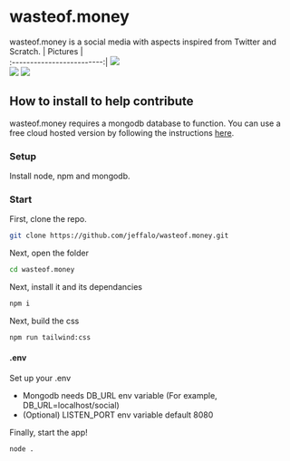 # wasteof.money
wasteof.money is a social media with aspects inspired from Twitter and Scratch. 
| Pictures             |  
:-------------------------:|
![](https://user-images.githubusercontent.com/64214252/101201862-5e1c9f00-3636-11eb-8872-fed504864817.png)  
![](https://user-images.githubusercontent.com/40470736/101082518-ddb15c00-35ab-11eb-933b-babb15b19cd3.png) 
![](https://user-images.githubusercontent.com/40470736/101082530-e2761000-35ab-11eb-9728-373d29ab7579.png)  
## How to install to help contribute
wasteof.money requires a mongodb database to function. You can use a free cloud hosted version by following the instructions [here](https://github.com/jeffalo/wasteof.money/blob/master/docs/server.md).
### Setup 
Install node, npm and mongodb.

### Start
First, clone the repo.
```sh 
git clone https://github.com/jeffalo/wasteof.money.git
```
Next, open the folder
```sh 
cd wasteof.money
```
Next, install it and its dependancies
```sh 
npm i
```
Next, build the css
```sh
npm run tailwind:css
```

#### .env
Set up your .env
- Mongodb needs DB_URL env variable (For example, DB_URL=localhost/social)
- (Optional) LISTEN_PORT env variable default 8080

Finally, start the app!

```sh 
node .
```








